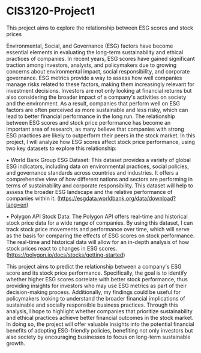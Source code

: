 # CIS3120-Project1

This project aims to explore the relationship between ESG scores and stock prices

Environmental, Social, and Governance (ESG) factors have become essential elements in evaluating the long-term sustainability and ethical practices of companies. In recent years, ESG scores have gained significant traction among investors, analysts, and policymakers due to growing concerns about environmental impact, social responsibility, and corporate governance. ESG metrics provide a way to assess how well companies manage risks related to these factors, making them increasingly relevant for investment decisions. Investors are not only looking at financial returns but also considering the broader impact of a company's activities on society and the environment. As a result, companies that perform well on ESG factors are often perceived as more sustainable and less risky, which can lead to better financial performance in the long run.
The relationship between ESG scores and stock price performance has become an important area of research, as many believe that companies with strong ESG practices are likely to outperform their peers in the stock market. In this project, I will analyze how ESG scores affect stock price performance, using two key datasets to explore this relationship:

•	World Bank Group ESG Dataset: This dataset provides a variety of global ESG indicators, including data on environmental practices, social policies, and governance standards across countries and industries. It offers a comprehensive view of how different nations and sectors are performing in terms of sustainability and corporate responsibility. This dataset will help to assess the broader ESG landscape and the relative performance of companies within it. (https://esgdata.worldbank.org/data/download?lang=en) 

•	Polygon API Stock Data: The Polygon API offers real-time and historical stock price data for a wide range of companies. By using this dataset, I can track stock price movements and performance over time, which will serve as the basis for comparing the effects of ESG scores on stock performance. The real-time and historical data will allow for an in-depth analysis of how stock prices react to changes in ESG scores.  (https://polygon.io/docs/stocks/getting-started)  

This project aims to predict the relationship between a company's ESG score and its stock price performance. Specifically, the goal is to identify whether higher ESG scores correlate with better stock performance, thus providing insights for investors who may use ESG metrics as part of their decision-making process. Additionally, my findings could be useful for policymakers looking to understand the broader financial implications of sustainable and socially responsible business practices.
Through this analysis, I hope to highlight whether companies that prioritize sustainability and ethical practices achieve better financial outcomes in the stock market. In doing so, the project will offer valuable insights into the potential financial benefits of adopting ESG-friendly policies, benefiting not only investors but also society by encouraging businesses to focus on long-term sustainable growth.
